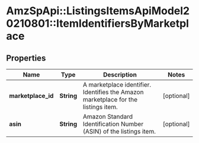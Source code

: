 # AmzSpApi::ListingsItemsApiModel20210801::ItemIdentifiersByMarketplace

## Properties
Name | Type | Description | Notes
------------ | ------------- | ------------- | -------------
**marketplace_id** | **String** | A marketplace identifier. Identifies the Amazon marketplace for the listings item. | [optional] 
**asin** | **String** | Amazon Standard Identification Number (ASIN) of the listings item. | [optional] 

